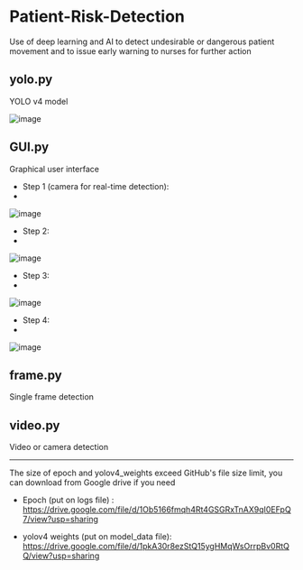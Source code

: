 # Patient-Risk-Detection

Use of deep learning and AI to detect undesirable or dangerous patient movement and to issue early warning to nurses for further action

## yolo.py
YOLO v4 model

![image](https://drive.google.com/uc?export=view&id=1-E-cQp7s2nT2VjQAicZN5zG5xyVg7Ohn)

## GUI.py
Graphical user interface

- Step 1 (camera for real-time detection):  
- 
![image](https://drive.google.com/uc?export=view&id=1PIkxn3P2ACbluRc_hDRv23FdVKwd_B0U)

- Step 2:  
- 
![image](https://drive.google.com/uc?export=view&id=1RU38pEOBOC5LfxN2izjA_-f5TCHaBsYe)

- Step 3:  
- 
![image](https://drive.google.com/uc?export=view&id=1olR0Q9TxZrJT8IeqFlMls_2jgDujWfZu)

- Step 4:  
- 
![image](https://drive.google.com/uc?export=view&id=10D_VGNdLdAWjOUTCpzcb8y1eZHCQw6yP)

## frame.py
Single frame detection

## video.py
Video or camera detection


------------
The size of epoch and yolov4_weights exceed GitHub's file size limit, you can download from Google drive if you need
- Epoch (put on logs file) : https://drive.google.com/file/d/1Ob5166fmqh4Rt4GSGRxTnAX9qI0EFpQ7/view?usp=sharing

- yolov4 weights  (put on model_data file): https://drive.google.com/file/d/1pkA30r8ezStQ15ygHMqWsOrrpBv0RtQQ/view?usp=sharing
